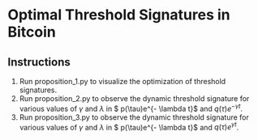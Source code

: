 # Optimal Threshold Signatures in Bitcoin
## Instructions
1. Run proposition_1.py to visualize the optimization of threshold signatures.
2. Run proposition_2.py to observe the dynamic threshold signature for various values of $\gamma$ and $\lambda$ in $
    p(\tau)e^{- \lambda t}$ and  $q(\tau)e^{- \gamma t}$.
3. Run proposition_3.py to observe the dynamic threshold signature for various values of $\gamma$ and $\lambda$ in $
    p(\tau)e^{- \lambda t}$ and  $q(\tau)e^{\gamma t}$.


